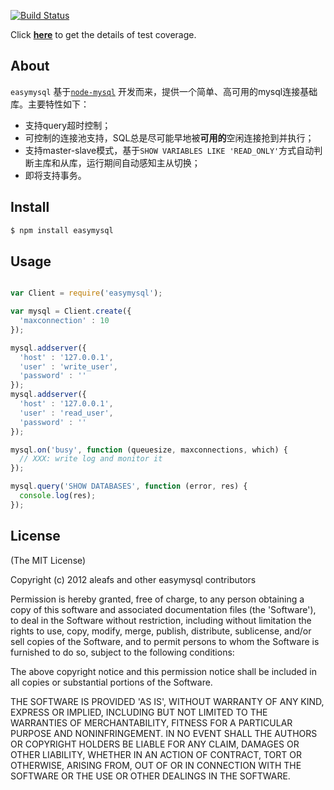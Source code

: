 [![Build Status](https://secure.travis-ci.org/aleafs/easymysql.png?branch=master)](http://travis-ci.org/aleafs/easymysql)

Click **[here](http://aleafs.github.com/coverage/easymysql.html)** to get the details of test coverage.

## About

`easymysql` 基于[`node-mysql`](https://github.com/felixge/node-mysql) 开发而来，提供一个简单、高可用的mysql连接基础库。主要特性如下：

* 支持query超时控制；
* 可控制的连接池支持，SQL总是尽可能早地被**可用的**空闲连接抢到并执行；
* 支持master-slave模式，基于`SHOW VARIABLES LIKE 'READ_ONLY'`方式自动判断主库和从库，运行期间自动感知主从切换；
* 即将支持事务。

## Install

```bash
$ npm install easymysql
```

## Usage

```javascript

var Client = require('easymysql');

var mysql = Client.create({
  'maxconnection' : 10
});

mysql.addserver({
  'host' : '127.0.0.1',
  'user' : 'write_user',
  'password' : ''
});
mysql.addserver({
  'host' : '127.0.0.1',
  'user' : 'read_user',
  'password' : ''
});

mysql.on('busy', function (queuesize, maxconnections, which) {
  // XXX: write log and monitor it
});

mysql.query('SHOW DATABASES', function (error, res) {
  console.log(res);
});

```

## License

(The MIT License)

Copyright (c) 2012 aleafs and other easymysql contributors

Permission is hereby granted, free of charge, to any person obtaining
a copy of this software and associated documentation files (the
'Software'), to deal in the Software without restriction, including
without limitation the rights to use, copy, modify, merge, publish,
distribute, sublicense, and/or sell copies of the Software, and to
permit persons to whom the Software is furnished to do so, subject to
the following conditions:

The above copyright notice and this permission notice shall be
included in all copies or substantial portions of the Software.

THE SOFTWARE IS PROVIDED 'AS IS', WITHOUT WARRANTY OF ANY KIND,
EXPRESS OR IMPLIED, INCLUDING BUT NOT LIMITED TO THE WARRANTIES OF
MERCHANTABILITY, FITNESS FOR A PARTICULAR PURPOSE AND NONINFRINGEMENT.
IN NO EVENT SHALL THE AUTHORS OR COPYRIGHT HOLDERS BE LIABLE FOR ANY
CLAIM, DAMAGES OR OTHER LIABILITY, WHETHER IN AN ACTION OF CONTRACT,
TORT OR OTHERWISE, ARISING FROM, OUT OF OR IN CONNECTION WITH THE
SOFTWARE OR THE USE OR OTHER DEALINGS IN THE SOFTWARE.
